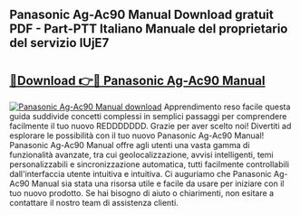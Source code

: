 ## Panasonic Ag-Ac90 Manual Download gratuit PDF - Part-PTT Italiano Manuale del proprietario del servizio IUjE7

# <h2><a href="http://df91kr.blite.top/?on=Panasonic+Ag-Ac90+Manual">🔗Download 👉🔴 Panasonic Ag-Ac90 Manual</a></h2>

[![Panasonic Ag-Ac90 Manual download](https://i.imgur.com/lujVjoI.png)](http://df91kr.blite.top/?on=Panasonic+Ag-Ac90+Manual)
Apprendimento reso facile questa guida suddivide concetti complessi in semplici passaggi per comprendere facilmente il tuo nuovo REDDDDDDD. Grazie per aver scelto noi! Divertiti ad esplorare le possibilità con il tuo nuovo Panasonic Ag-Ac90 Manual! Panasonic Ag-Ac90 Manual offre agli utenti una vasta gamma di funzionalità avanzate, tra cui geolocalizzazione, avvisi intelligenti, temi personalizzabili e sincronizzazione automatica, tutti facilmente controllabili dall'interfaccia utente intuitiva e intuitiva. Ci auguriamo che Panasonic Ag-Ac90 Manual sia stata una risorsa utile e facile da usare per iniziare con il tuo nuovo prodotto. Se hai bisogno di aiuto o chiarimenti, non esitare a contattare il nostro team di assistenza clienti.
